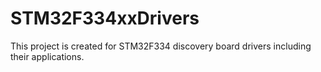 # STM32F334xxDrivers

This project is created for STM32F334 discovery board drivers including their applications.
